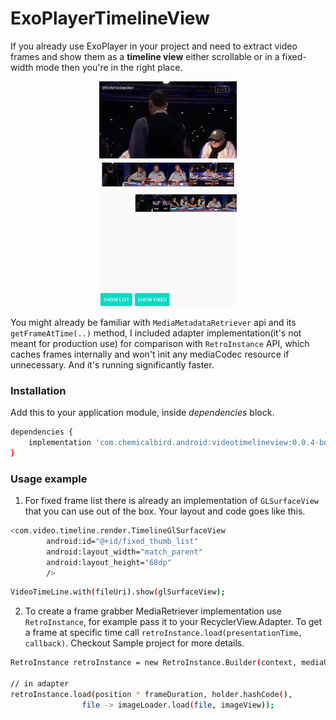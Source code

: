 # ExoPlayerTimelineView

If you already use ExoPlayer in your project and need to extract video
frames and show them as a **timeline view** either scrollable or in a
fixed-width mode then you're in the right place.

<p align="center">
<img src="screens/1_shot.jpg" width="220">
</p>

You might already be familiar with `MediaMetadataRetriever` api and its
`getFrameAtTime(..)` method, I included adapter implementation(it's not
meant for production use) for comparison with `RetroInstance` API, which
caches frames internally and won't init any mediaCodec resource if
unnecessary. And it's running significantly faster.

### Installation
Add this to your application module, inside *dependencies* block.
```sh
dependencies {
    implementation 'com.chemicalbird.android:videotimelineview:0.0.4-beta'
}
```

### Usage example

1. For fixed frame list there is already an implementation of
   `GLSurfaceView` that you can use out of the box. Your layout and code
   goes like this.

```sh
<com.video.timeline.render.TimelineGlSurfaceView
        android:id="@+id/fixed_thumb_list"
        android:layout_width="match_parent"
        android:layout_height="68dp"
        />
```
```sh
VideoTimeLine.with(fileUri).show(glSurfaceView);
```

2. To create a frame grabber MediaRetriever implementation use
   `RetroInstance`, for example pass it to your RecyclerView.Adapter. To
   get a frame at specific time call
   `retroInstance.load(presentationTime, callback)`. Checkout Sample
   project for more details.

```sh
RetroInstance retroInstance = new RetroInstance.Builder(context, mediaUri).setFrameSizeDp(180).create();
    
// in adapter
retroInstance.load(position * frameDuration, holder.hashCode(),
                file -> imageLoader.load(file, imageView));
```


